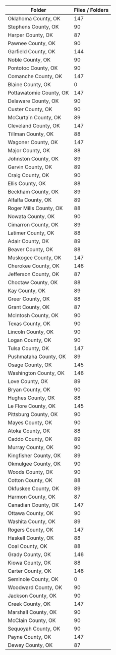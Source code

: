 | Folder                  |   Files / Folders |
|-------------------------|-------------------|
| Oklahoma County, OK     |               147 |
| Stephens County, OK     |                90 |
| Harper County, OK       |                87 |
| Pawnee County, OK       |                90 |
| Garfield County, OK     |               144 |
| Noble County, OK        |                90 |
| Pontotoc County, OK     |                90 |
| Comanche County, OK     |               147 |
| Blaine County, OK       |                 0 |
| Pottawatomie County, OK |               147 |
| Delaware County, OK     |                90 |
| Custer County, OK       |                90 |
| McCurtain County, OK    |                89 |
| Cleveland County, OK    |               147 |
| Tillman County, OK      |                88 |
| Wagoner County, OK      |               147 |
| Major County, OK        |                88 |
| Johnston County, OK     |                89 |
| Garvin County, OK       |                89 |
| Craig County, OK        |                90 |
| Ellis County, OK        |                88 |
| Beckham County, OK      |                89 |
| Alfalfa County, OK      |                89 |
| Roger Mills County, OK  |                88 |
| Nowata County, OK       |                90 |
| Cimarron County, OK     |                89 |
| Latimer County, OK      |                88 |
| Adair County, OK        |                89 |
| Beaver County, OK       |                88 |
| Muskogee County, OK     |               147 |
| Cherokee County, OK     |               146 |
| Jefferson County, OK    |                87 |
| Choctaw County, OK      |                88 |
| Kay County, OK          |                89 |
| Greer County, OK        |                88 |
| Grant County, OK        |                87 |
| McIntosh County, OK     |                90 |
| Texas County, OK        |                90 |
| Lincoln County, OK      |                90 |
| Logan County, OK        |                90 |
| Tulsa County, OK        |               147 |
| Pushmataha County, OK   |                89 |
| Osage County, OK        |               145 |
| Washington County, OK   |               146 |
| Love County, OK         |                89 |
| Bryan County, OK        |                90 |
| Hughes County, OK       |                88 |
| Le Flore County, OK     |               145 |
| Pittsburg County, OK    |                90 |
| Mayes County, OK        |                90 |
| Atoka County, OK        |                88 |
| Caddo County, OK        |                89 |
| Murray County, OK       |                90 |
| Kingfisher County, OK   |                89 |
| Okmulgee County, OK     |                90 |
| Woods County, OK        |                90 |
| Cotton County, OK       |                88 |
| Okfuskee County, OK     |                89 |
| Harmon County, OK       |                87 |
| Canadian County, OK     |               147 |
| Ottawa County, OK       |                90 |
| Washita County, OK      |                89 |
| Rogers County, OK       |               147 |
| Haskell County, OK      |                88 |
| Coal County, OK         |                88 |
| Grady County, OK        |               146 |
| Kiowa County, OK        |                88 |
| Carter County, OK       |               146 |
| Seminole County, OK     |                 0 |
| Woodward County, OK     |                90 |
| Jackson County, OK      |                90 |
| Creek County, OK        |               147 |
| Marshall County, OK     |                90 |
| McClain County, OK      |                90 |
| Sequoyah County, OK     |                90 |
| Payne County, OK        |               147 |
| Dewey County, OK        |                87 |